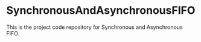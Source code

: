 # SynchronousAndAsynchronousFIFO
This is the project code repository for Synchronous and Asynchronous FIFO.
